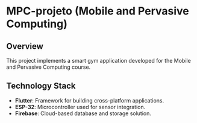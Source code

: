 # MPC-projeto (Mobile and Pervasive Computing)

## Overview

This project implements a smart gym application developed for the Mobile and Pervasive Computing course.

## Technology Stack

- **Flutter**: Framework for building cross-platform applications.
- **ESP-32**: Microcontroller used for sensor integration.
- **Firebase**: Cloud-based database and storage solution.
